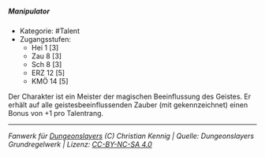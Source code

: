 <!---
Dies ist ein Fanwerk für DUNGEONSLAYERS (C) von Christian Kennig

Quellen:      [Dungeonslayers Grundregelwerk](https://www.f-space.de/ds4/downloads.html)
              [Talentbeschreibungen](https://www.f-space.de/ds4/tools-talentcards.html)
License:      [CC-BY-NC-SA 4.0](https://creativecommons.org/licenses/by-nc-sa/4.0/deed.de)
Richtlinien:  [Fanwerkrichtlinien](https://www.dungeonslayers.net/fanwerk-richtlinien/)
Autor:        Zauberlehrling
-->

  
##### Manipulator  
- Kategorie: #Talent  
- Zugangsstufen:  
  - Hei 1 [3]  
  - Zau 8 [3]  
  - Sch 8 [3]  
  - ERZ 12 [5]  
  - KMÖ 14 [5]  

Der Charakter ist ein Meister der magischen Beeinflussung des Geistes. Er erhält auf alle geistesbeeinflussenden Zauber (mit gekennzeichnet) einen Bonus von +1 pro Talentrang.


___  
*Fanwerk für [Dungeonslayers](https://www.dungeonslayers.net/) (C) Christian Kennig | Quelle: Dungeonslayers Grundregelwerk | Lizenz: [CC-BY-NC-SA 4.0](https://creativecommons.org/licenses/by-nc-sa/4.0/deed.de)*  